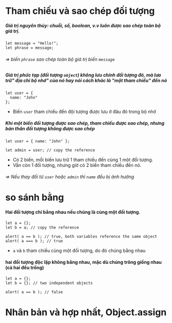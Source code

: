 # Tham chiếu và sao chép đối tượng
##### Giá trị nguyên thủy: chuỗi, số, boolean, v.v luôn được sao chép toàn bộ giá trị.
~~~
let message = "Hello!";
let phrase = message;
~~~
###### => biến `phrase` sao chép toàn bộ giá trị biến `message`

##### Giá trị phức tạp (đối tượng `object`) không lưu chính đối tượng đó, mà lưa trữ" địa chỉ bộ nhớ" của nó hay nói cách khác là "một tham chiếu" đến nó
~~~
let user = {
  name: "John"
};
~~~
* Biến `user` tham chiếu đến đội tượng được lưu ở đâu đó trong bộ nhớ

##### Khi một biến đối tượng được sao chép, tham chiếu được sao chép, nhưng bản thân đối tượng không được sao chép
~~~
let user = { name: "John" };

let admin = user; // copy the reference
~~~
* Có 2 biến, mỗi biến lưu trữ 1 tham chiếu đến cùng 1 một đối tượng.
* Vẫn còn 1 đối tượng, nhưng giờ có 2 biến tham chiếu đến nó.
###### => Nếu thay đổi từ `user` hoặc `admin` thì `name` đều bị ảnh hưởng

# so sánh bằng
#### Hai đối tượng chỉ bằng nhau nếu chúng là cùng một đối tượng.
~~~
let a = {};
let b = a; // copy the reference

alert( a == b ); // true, both variables reference the same object
alert( a === b ); // true
~~~
* `a` và `b` tham chiếu cùng một đối tượng, do đó chúng bằng nhau

#### hai đối tượng độc lập không bằng nhau, mặc dù chúng trông giống nhau (cả hai đều trống)
~~~
let a = {};
let b = {}; // two independent objects

alert( a == b ); // false
~~~

# Nhân bản và hợp nhất, Object.assign
